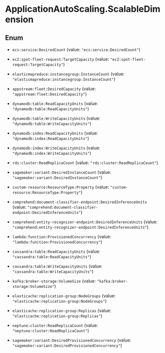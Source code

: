 # ApplicationAutoScaling.ScalableDimension

## Enum


* `ecs:service:DesiredCount` (value: `"ecs:service:DesiredCount"`)

* `ec2:spot-fleet-request:TargetCapacity` (value: `"ec2:spot-fleet-request:TargetCapacity"`)

* `elasticmapreduce:instancegroup:InstanceCount` (value: `"elasticmapreduce:instancegroup:InstanceCount"`)

* `appstream:fleet:DesiredCapacity` (value: `"appstream:fleet:DesiredCapacity"`)

* `dynamodb:table:ReadCapacityUnits` (value: `"dynamodb:table:ReadCapacityUnits"`)

* `dynamodb:table:WriteCapacityUnits` (value: `"dynamodb:table:WriteCapacityUnits"`)

* `dynamodb:index:ReadCapacityUnits` (value: `"dynamodb:index:ReadCapacityUnits"`)

* `dynamodb:index:WriteCapacityUnits` (value: `"dynamodb:index:WriteCapacityUnits"`)

* `rds:cluster:ReadReplicaCount` (value: `"rds:cluster:ReadReplicaCount"`)

* `sagemaker:variant:DesiredInstanceCount` (value: `"sagemaker:variant:DesiredInstanceCount"`)

* `custom-resource:ResourceType:Property` (value: `"custom-resource:ResourceType:Property"`)

* `comprehend:document-classifier-endpoint:DesiredInferenceUnits` (value: `"comprehend:document-classifier-endpoint:DesiredInferenceUnits"`)

* `comprehend:entity-recognizer-endpoint:DesiredInferenceUnits` (value: `"comprehend:entity-recognizer-endpoint:DesiredInferenceUnits"`)

* `lambda:function:ProvisionedConcurrency` (value: `"lambda:function:ProvisionedConcurrency"`)

* `cassandra:table:ReadCapacityUnits` (value: `"cassandra:table:ReadCapacityUnits"`)

* `cassandra:table:WriteCapacityUnits` (value: `"cassandra:table:WriteCapacityUnits"`)

* `kafka:broker-storage:VolumeSize` (value: `"kafka:broker-storage:VolumeSize"`)

* `elasticache:replication-group:NodeGroups` (value: `"elasticache:replication-group:NodeGroups"`)

* `elasticache:replication-group:Replicas` (value: `"elasticache:replication-group:Replicas"`)

* `neptune:cluster:ReadReplicaCount` (value: `"neptune:cluster:ReadReplicaCount"`)

* `sagemaker:variant:DesiredProvisionedConcurrency` (value: `"sagemaker:variant:DesiredProvisionedConcurrency"`)


